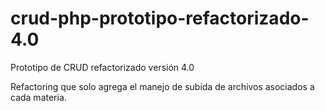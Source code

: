 # crud-php-prototipo-refactorizado-4.0
Prototipo de CRUD refactorizado versión 4.0

Refactoring que solo agrega el manejo de subida de archivos asociados a cada materia.
